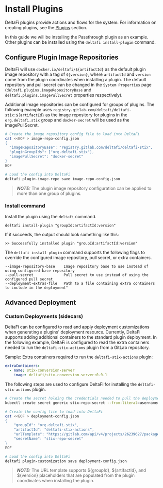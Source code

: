 # Install Plugins

DeltaFi plugins provide actions and flows for the system. For information on creating plugins, see the [Plugins](/plugins) section.

In this guide we will be installing the Passthrough plugin as an example. Other plugins can be installed using the `deltafi install-plugin` command.


## Configure Plugin Image Repositories
DeltaFi will use `docker.io/deltafi/${artifactId}` as the default plugin image repository with a tag of `${version}`, where `artifactId` and `version` come from the plugin coordinates when installing a plugin. The default repository and pull secret can be changed in the `System Properties` page (`deltafi.plugins.imageRepositoryBase` and `deltafi.plugins.imagePullSecret` properties respectively).

Additional image repositories can be configured for groups of plugins. The following example uses `registry.gitlab.com/deltafi/deltafi-stix:${artifactId}` as the image repository for plugins in the `org.deltafi.stix` group and `docker-secret` will be used as the imagePullSecret.

```bash
# Create the image repository config file to load into DeltaFi
cat <<EOF > image-repo-config.json
{
  "imageRepositoryBase": "registry.gitlab.com/deltafi/deltafi-stix",
  "pluginGroupIds": ["org.deltafi.stix"],
  "imagePullSecret": "docker-secret"
}
EOF

# Load the config into DeltaFi
deltafi plugin-image-repo save image-repo-config.json
```

> **_NOTE:_**  The plugin image repository configuration can be applied to more than one group of plugins.

### Install command
Install the plugin using the `deltafi` command.

```
deltafi install-plugin "groupId:artifactId:version"
```

If it succeeds, the output should look something like this:

```
>> Successfully installed plugin "groupId:artifactId:version"
```

The `deltafi install-plugin` command supports the following flags to override the configured image repository, pull secret, or extra containers.
```
--image-repository-base    Image repository base to use instead of using configured base repository
--pull-secret              Pull secret to use instead of using the configured pull secret
--deployment-extras-file   Path to a file containing extra containers to include in the deployment"
```

## Advanced Deployment

### Custom Deployments (sidecars)

DeltaFi can be configured to read and apply deployment customizations when generating a plugins' deployment resource. Currently, DeltaFi supports adding additional containers to the standard plugin deployment. In the following example, DeltaFi is configured to read the extra containers needed to run the `deltafi-stix-actions` plugin from a GitLab repository.

Sample: Extra containers required to run the `deltafi-stix-actions` plugin:
```yaml
extraContainers:
  - name: stix-conversion-server
    image: deltafi/stix-conversion-server:0.0.1
```

The following steps are used to configure DeltaFi for installing the `deltafi-stix-actions` plugin.
```bash
# Create the secret holding the credentials needed to pull the deployment-extras.yaml file
kubectl create secret generic stix-repo-secret --from-literal=username=${TOKEN_NAME} --from-literal=password=${TOKEN_VALUE} --namespace deltafi

# Create the config file to load into DeltaFi
cat <<EOF > deployment-config.json
{
    "groupId": "org.deltafi.stix",
    "artifactId": "deltafi-stix-actions",
    "urlTemplate": "https://gitlab.com/api/v4/projects/26239627/packages/generic/deltafi-stix/0.0.1/deployment-extras.yaml",
    "secretName": "stix-repo-secret"
}
EOF

# Load the config into DeltaFi
deltafi plugin-customization save deployment-config.json
```

> **_NOTE:_**  The URL template supports ${groupId}, ${artifactId}, and ${version} placeholders that are populated from the plugin coordinates when installing the plugin.
